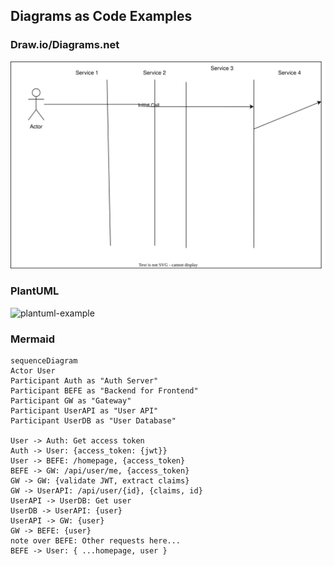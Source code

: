 ## Diagrams as Code Examples

### Draw.io/Diagrams.net

![drawio-example](./SequenceDiagram.drawio.svg)

### PlantUML

![plantuml-example](http://www.plantuml.com/plantuml/proxy?cache=no&src=https://raw.githubusercontent.com/sjoedwards/mermaid-examples/main/Plantuml.sequence.iuml)

### Mermaid

```mermaid
sequenceDiagram
Actor User
Participant Auth as "Auth Server"
Participant BEFE as "Backend for Frontend"
Participant GW as "Gateway"
Participant UserAPI as "User API"
Participant UserDB as "User Database"

User -> Auth: Get access token
Auth -> User: {access_token: {jwt}}
User -> BEFE: /homepage, {access_token}
BEFE -> GW: /api/user/me, {access_token}
GW -> GW: {validate JWT, extract claims}
GW -> UserAPI: /api/user/{id}, {claims, id}
UserAPI -> UserDB: Get user
UserDB -> UserAPI: {user}
UserAPI -> GW: {user}
GW -> BEFE: {user}
note over BEFE: Other requests here...
BEFE -> User: { ...homepage, user }
```
